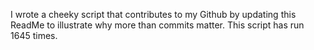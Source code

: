 I wrote a cheeky script that contributes to my Github by updating this ReadMe to illustrate why more than commits matter. This script has run 1645 times.